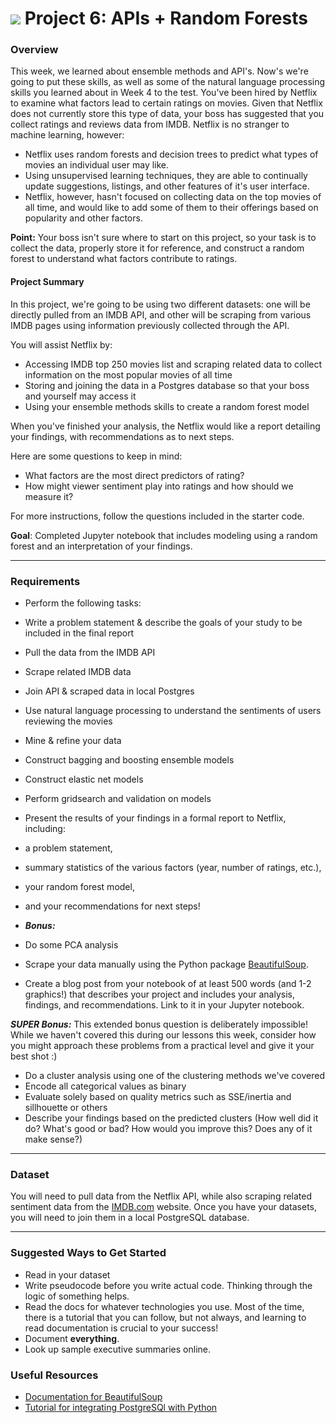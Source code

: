 # ![](https://ga-dash.s3.amazonaws.com/production/assets/logo-9f88ae6c9c3871690e33280fcf557f33.png) Project 6: APIs + Random Forests

### Overview

This week, we learned about ensemble methods and API's. Now's we're going to put these skills, as well as some of the natural language processing skills you learned about in Week 4 to the test. You've been hired by Netflix to examine what factors lead to certain ratings on movies. Given that Netflix does not currently store this type of data, your boss has suggested that you collect ratings and reviews data from IMDB. Netflix is no stranger to machine learning, however:

- Netflix uses random forests and decision trees to predict what types of movies an individual user may like.
- Using unsupervised learning techniques, they are able to continually update suggestions, listings, and other features of it's user interface.
- Netflix, however, hasn't focused on collecting data on the top movies of all time, and would like to add some of them to their offerings based on popularity and other factors.

**Point:** Your boss isn't sure where to start on this project, so your task is to collect the data, properly store it for reference, and construct a random forest to understand what factors contribute to ratings.


#### Project Summary
In this project, we're going to be using two different datasets: one will be directly pulled from an IMDB API, and other will be scraping from various IMDB pages using information previously collected through the API.

You will assist Netflix by:

- Accessing IMDB top 250 movies list and scraping related data to collect information on the most popular movies of all time
- Storing and joining the data in a Postgres database so that your boss and yourself may access it
- Using your ensemble methods skills to create a random forest model

When you've finished your analysis, the Netflix would like a report detailing your findings, with recommendations as to next steps.

Here are some questions to keep in mind:

- What factors are the most direct predictors of rating?
- How might viewer sentiment play into ratings and how should we measure it?

For more instructions, follow the questions included in the starter code.

**Goal**: Completed Jupyter notebook that includes modeling using a random forest and an interpretation of your findings.

---

### Requirements

- Perform the following tasks:
 - Write a problem statement & describe the goals of your study to be included in the final report
 - Pull the data from the IMDB API
 - Scrape related IMDB data
 - Join API & scraped data in local Postgres
 - Use natural language processing to understand the sentiments of users reviewing the movies
 - Mine & refine your data
 - Construct bagging and boosting ensemble models
 - Construct elastic net models
 - Perform gridsearch and validation on models
 - Present the results of your findings in a formal report to Netflix, including:
  - a problem statement,
  - summary statistics of the various factors (year, number of ratings, etc.),
  - your random forest model,
  - and your recommendations for next steps!

- ***Bonus:***
 - Do some PCA analysis
 - Scrape your data manually using the Python package [BeautifulSoup](https://www.crummy.com/software/BeautifulSoup/bs4/doc/#).
 - Create a blog post from your notebook of at least 500 words (and 1-2 graphics!) that describes your project and includes your analysis, findings, and recommendations. Link to it in your Jupyter notebook.

 ***SUPER Bonus:***
This extended bonus question is deliberately impossible! While we haven't covered this during our lessons this week, consider how you might approach these problems from a practical level and give it your best shot :)

 - Do a cluster analysis using one of the clustering methods we've covered
  - Encode all categorical values as binary
  - Evaluate solely based on quality metrics such as SSE/inertia and sillhouette or others
  - Describe your findings based on the predicted clusters  (How well did it do?  What's good or bad?  How would you improve this? Does any of it make sense?)

---

### Dataset
You will need to pull data from the Netflix API, while also scraping related sentiment data from the [IMDB.com](www.imdb.com) website. Once you have your datasets, you will need to join them in a local PostgreSQL database.

---

### Suggested Ways to Get Started

- Read in your dataset
- Write pseudocode before you write actual code. Thinking through the logic of something helps.
- Read the docs for whatever technologies you use. Most of the time, there is a tutorial that you can follow, but not always, and learning to read documentation is crucial to your success!
- Document **everything**.
- Look up sample executive summaries online.

### Useful Resources

- [Documentation for BeautifulSoup](https://www.crummy.com/software/BeautifulSoup/bs4/doc/)
- [Tutorial for integrating PostgreSQl with Python](https://wiki.postgresql.org/wiki/Psycopg2_Tutorial)